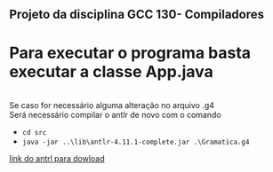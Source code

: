 ## Projeto da disciplina GCC 130- Compiladores
# Para executar o programa basta executar a classe App.java

<br> Se caso for necessário alguma alteração no arquivo .g4
<br> Será necessário compilar o antlr de novo com o comando 
- `cd src`
- `java -jar ..\lib\antlr-4.11.1-complete.jar .\Gramatica.g4`


 <a href ="https://www.antlr.org/api/Java/"> link do antrl para dowload </a> 
